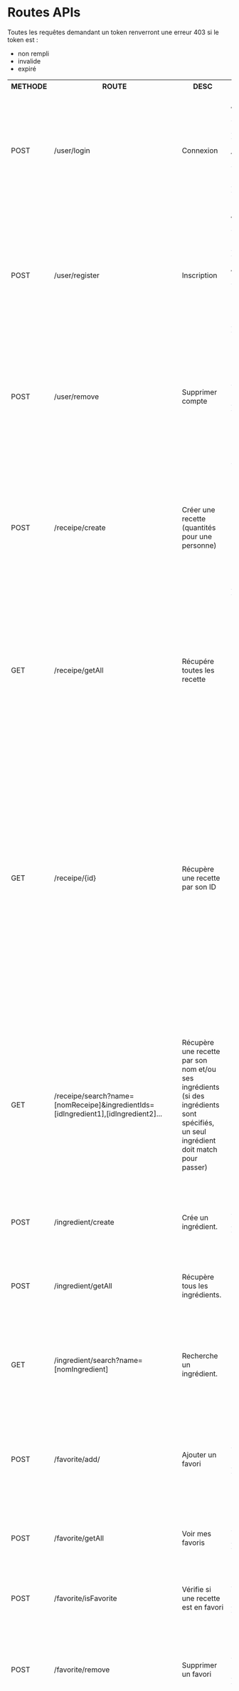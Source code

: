 <h1>
Routes APIs
</h1>

<div>
Toutes les requêtes demandant un token renverront une erreur 403 si le token est :
<ul><li>non rempli</li>
<li>invalide</li>
<li>expiré</li>
</ul>
</div>

<table>
<tr>
    <th>METHODE</th>
    <th>ROUTE</th>
    <th>DESC</th>
    <th>INPUT</th>
    <th>OUTPUT</th>
</tr>
<tr><td>POST</td><td>/user/login</td><td>Connexion</td><td>Avec connexion OAuth2 = 

```json
{
    // Voir info Google
}
```

Avec connexion Appli =

```json
{
    "name": string,
    "password": string,
} 
```
</td><td>En cas de succès

```json
status: 200
data : {
    "accessToken": string,
    "user": User,
}
```

En cas d’erreur

```json
status: 400
data : {
    Object error,
}
```

</td></tr>
<tr><td>POST</td><td>/user/register</td><td>Inscription</td><td>Avec connexion OAuth2 = 

```json
{
    String provider = Google, // ou autre
    // Voir info Google 
}
```

Avec connexion Appli =

```json
{
  "provider": string = LOCAL,
  "name":  string,
  "password": string,
  "phoneNumber": string,
  "mail": string
}
```

</td><td>En cas de succès

```json
status: 200
data : {
    String success = "user registered",
    String token,
    String nom,
}
```

En cas d’erreur

```json
status: 400
data : {
    Object error,
}
```

</td></tr><tr><td>
POST </td><td> /user/remove</td><td>Supprimer compte</td><td>

```json
{
    "token": string,
    "password": string,
}
```

</td><td>
En cas de succès

```json
status: 200
data : {
    boolean: true,
}
```

En cas d’erreur

```json
status: 400
data : {
    Object error,
}
```

</td></tr><tr><td>
POST</td><td>/receipe/create</td><td>Créer une recette (quantités pour une personne)</td><td>

```json
{
    "nom": string,
    "categoryName": string,
    "image": string,
    "estimatedTime": int,
    "instructions": [string],
    "ri": [
      {
        "ingredient": {
          "idIngredient": int
        },
        "quantity": float,
        "unit": {
          "idUnit": int
        }
      }
    ]
}
```
</td><td>
En cas de succès

```json
status: 200
data : {
    boolean: hasBeenCreated
}
```

En cas d’erreur

```json
status: 400
data : {
    Object error,
}
```

</td></tr><tr><td>
GET</td><td>/receipe/getAll</td><td>Récupére toutes les recette</td><td>
</td><td>
En cas de succès

```json
status: 200
data : {
    "receipes": [{
        "id": int,
        "name": string,
        "image": string,
        "category": {
            "id": int,
            "name": string
        },
        "rating": float,
        "estimatedTime": int,
    }]
}
```
</td></tr><tr><td>
GET</td><td>/receipe/{id}</td><td>Récupère une recette par son ID</td><td><td>En cas de succès

```json
status: 200
data : {
    "receipe": {
        "id": int,
        "name": string,
        "image": string,
        "category": {
            "id": int,
            "name": string
        },
        "rating": float,
        "estimatedTime": int,
    },
    "instructions": [string]
    "ri": [{
        "receipe": Receipe
        "ingredient": {
            "id": int,
            "name": string
        },
        "unit": {
            "id": int,
            "name": string,
        }, 
        "quantity": float
    }]
}
```

En cas d’erreur

```json
status: 404
data : {
    Object error, 
}
```

</td></tr><tr><td>
GET</td><td>/receipe/search?name=[nomReceipe]&ingredientIds=[idIngredient1],[idIngredient2]...</td><td>Récupère une recette par son nom et/ou ses ingrédients (si des ingrédients sont spécifiés, un seul ingrédient doit match pour passer)</td><td><td>En cas de succès

```json
status: 200
data : [{
    "id": int,
    "name": string,
    "image": string,
    "category": {
        "id": int,
        "name": string
    },
    "rating": float,
    "estimatedTime": int,
}]
```

En cas d’erreur

```json
status: 404
data : {
    Object error, 
}
```

</td></tr><tr><td>
POST</td><td>/ingredient/create</td><td>Crée un ingrédient.</td><td>

```json
{
    "nom": string,
}
```

</td><td>En cas de succès

```json
status: 200
data : {
    "id": string,
    "name": string,
}
```
</td></tr><tr><td>
POST</td><td>/ingredient/getAll</td><td>Récupère tous les ingrédients.</td><td>
</td><td>En cas de succès

```json
status: 200
[{
    "id": string,
    "name": string,
}]
```
</td></tr><tr><td>
GET</td><td>/ingredient/search?name=[nomIngredient]</td><td>Recherche un ingrédient.</td><td>

</td><td>En cas de succès

```json
status: 200
[{
    "id": string,
    "name": string,
}]
```

En cas d’erreur
```json
status: 404
```

</td></tr><tr><td>
POST</td><td>/favorite/add/</td><td>Ajouter un favori</td><td>

```json
{
    "token": string,
    "idReceipe": int,
}
```

</td><td>En cas de succès

```json
status: 200
{
    "users": User,
    "receipe": Receipe,
}
```

En cas d’erreur

```json
status: 400
```

</td></tr><tr><td>
POST</td><td>/favorite/getAll</td><td>Voir mes favoris</td><td>

```json
{
    "token": string
}
```

</td><td>En cas de succès

```json
status: 200
[{
"users": User,
"receipe": Receipe,
}]
```

</td></tr><tr><td>
POST</td><td>/favorite/isFavorite</td><td>Vérifie si une recette est en favori</td><td>

```json
{
    "token": string,
    "idReceipe": int,
}
```

</td><td>En cas de succès

```json
status: 200
data : {
    boolean: doesReceipeExists,
}
```

</td></tr><tr><td>
POST</td><td>/favorite/remove</td><td>Supprimer un favori</td><td>

```json
{
    "token": string,
    "idReceipe": int,
}
```

</td><td>En cas de succès

```json
status: 200
data : {
    boolean: true,
}
```

En cas d’erreur

```json
status: 400
```

</td></tr><tr><td>
POST</td><td>/friend/add</td><td>Ajouter un amis</td><td>

```json
{
    String token,
    Int idUser,
}
```

</td><td>En cas de succès

```json
status: 200
data : {
    String success = "friend request sended",
}
```

En cas d’erreur

```json
status: 400
data : {
    Object error,
}
```

</td></tr><tr><td>
GET</td><td>/friend/ls/{token}</td><td>Voir tes amis</td><td></td><td>En cas de succès

```json
status: 200
data : {
    String success = "friend list",
    Object friends = [{
        Int idFriendship,
        String status,
        Object friend = [{
            Int idUser,
            String name,
        }],
    }],
}
```

En cas d’erreur

```json
status: 400
data : {
    Object error,
}
```

</td></tr><tr><td>
POST</td><td>/friend/validate</td><td>Valider une demande en ami</td><td>

```json
{
    String token,
    Int idFriendship,
}
```

</td><td>En cas de succès

```json
status: 200
data : {
    String success = "friendship validated",
}
```

En cas d’erreur

```json 
status : 400
data : {
    Object error,
}
```

</td></tr><tr><td>
POST</td><td>/friend/refuse</td><td>Refuser une demande en ami</td><td>

```json
{
    String token,
    Int idFriendship,
}
```

</td><td>En cas de succès

```json
status: 200
data : {
    String success = "friendship refused",
}
```

En cas d’erreur

```json
status : 400 
data : {
    Object error,
}
```

</td></tr><tr><td>
DELETE</td><td>/friend</td><td>Supprimer un ami</td><td>

```json
{
  String token,
  Int idFriendship,
}
```

</td><td>En cas de succès

```json
status: 200
data : {
  String success = "friendship deleted",
}
```

En cas d’erreur

```json
status: 400
data : {
  Object error,
}
```

</td></tr><tr><td>
GET</td><td>/msg/send/{idShoppingList}/{token}</td><td>Envoyer liste de course par sms à toi même</td><td></td><td>En cas de succès

```json
status: 200
data : {
  String success = "shopping list sended",
}
```

En cas d’erreur

```json
status: 400
data : {
  Object error,
}
```

</td></tr><tr><td>
POST</td><td>/msg/share</td><td>Partager liste de courses à un amis (via appli)</td><td>

```json
{
  String token,
  Int idShoppingList,
  Int idFriend,
}
```
</td><td>En cas de succès

```json
status: 200
data : { {
  String success = "shopping list sended to friend",
}
```
En cas d’erreur

```json
status: 400
data : { {
  Object error,
}
```

</td></tr><tr><td>
POST</td><td>/shop/add</td><td>Ajouter une recette à la liste de courses, et renvoie cette même liste</td><td>

```json
{
    String token,
    Int idReceipe,
    Date maxBuyDate,
}
```
</td><td>En cas de succès

```json
status: 200
data : {
    String success = "Receipe added in shopping list",
    Object shoppingList = [{
        Int idShoppingList,
        Date maxBuyDate,
        Object receipes = [{
            Int idReceipes,
            String nameReceipe,
        }],
        Object ingredients = [{
            String name,
            Float quantity,
            String unity,
        }],
    }],
}
```

En cas d’erreur

```json
status: 400
data : {
  Object error,
}
```

</td></tr><tr><td>
GET</td><td>/shop/ls/{token}</td><td>Voir mes listes de courses</td><td></td><td>En cas de succès

```json
status: 200
data : {
  String success = "List of all shopping list",
  Object shoppingList = [{
    Int idShoppingList,
    Date maxBuyDate,
    Object receipes = [{
      Int idReceipes,
      String nameReceipe,
    }],
    Object ingredients = [{
      String name,
      Float quantity,
      String unity,
    }],
  }],
}
```

En cas d’erreur

```json
status: 400
data : {
  Object error,
}
```

</td></tr><tr><td>
GET</td><td>/shop/{idShoppingList}/{token}</td><td>Voir le détail d’une liste de courses</td><td></td><td>En cas de succès

```json
status: 200
data : {
    String success = "Details of shopping list",
    Object shoppingList = [{
        Int idShoppingList,
        Date maxBuyDate,
        Object receipes = [{
            Int idReceipes,
            String nameReceipe,
        }],
        Object ingredients = [{
            String name,
            Float quantity,
            String unity,
        }],
    }],
}
```
En cas d’erreur

```json
status: 400
data : {
    Object error,
}
```

</td></tr><tr><td>
POST</td><td>/shop/edit</td><td>Modifier une liste de course et la renvoie</td><td>

```json
{
    String token,
    Int idShoppingList,
    Bool add,
    Object receipe = [{
        Int idReceipe,
    }],
    Object ingredients = [{
        Int idIngredient,
        Float quantity,
    }],
}
```

</td><td>En cas de succès

```json
status: 200
data : {
    String success = "shopping list updated",
    Object shoppingList = [{
        Int idShoppingList,
        Date maxBuyDate,
        Object receipes = [{
            Int idReceipes,
            String nameReceipe,
        }],
        Object ingredients = [{
            String name,
            Float quantity,
            String unity,
        }],
    }],
}
```

En cas d’erreur

```json
status: 400
data : {
    Object error,
}
```
</td></tr><tr><td>GET</td><td>/ingredients/ls</td><td>Récupère la liste des ingrédients</td><td></td><td>En cas de succès

```json
status: 200
data : {
    String success = "list of ingredients",
    Object ingredients = [{
        Int idIngredient,
        String name,
    }],
}
```

En cas d’erreur

```json
status: 400
data : {
    Object error,
}
```
</td></tr><tr><td>
GET</td><td>/unity/ls</td><td>Récupère la liste des unités</td><td></td><td>En cas de succès

```json
status: 200
data : {
    String success = "list of unity",
    Object unities = [{
        Int idUnity,
        String unity,
    }],
}
```

En cas d’erreur

```json
status: 400
data : {
    Object error,
}
```

</td></tr><tr><td><td></td><td><span style="color:red">
Envoie un rappel pour liste de course (côté serveur uniquement, ce n’est pas une route accessible)</span></td><td>

```json
{
    String phone,
    Int idShoppingList,
}
```

</td><td>
</tr>
</table>